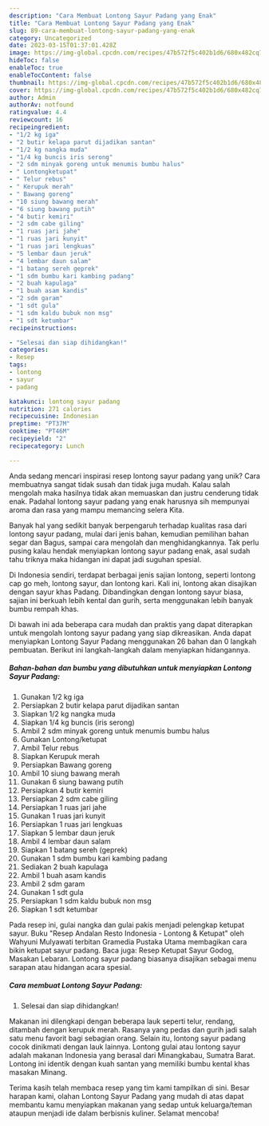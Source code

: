 ```yaml
---
description: "Cara Membuat Lontong Sayur Padang yang Enak"
title: "Cara Membuat Lontong Sayur Padang yang Enak"
slug: 89-cara-membuat-lontong-sayur-padang-yang-enak
category: Uncategorized
date: 2023-03-15T01:37:01.428Z
image: https://img-global.cpcdn.com/recipes/47b572f5c402b1d6/680x482cq70/lontong-sayur-padang-foto-resep-utama.jpg
hideToc: false
enableToc: true
enableTocContent: false
thumbnail: https://img-global.cpcdn.com/recipes/47b572f5c402b1d6/680x482cq70/lontong-sayur-padang-foto-resep-utama.jpg
cover: https://img-global.cpcdn.com/recipes/47b572f5c402b1d6/680x482cq70/lontong-sayur-padang-foto-resep-utama.jpg
author: Admin
authorAv: notfound
ratingvalue: 4.4
reviewcount: 16
recipeingredient:
- "1/2 kg iga"
- "2 butir kelapa parut dijadikan santan"
- "1/2 kg nangka muda"
- "1/4 kg buncis iris serong"
- "2 sdm minyak goreng untuk menumis bumbu halus"
- " Lontongketupat"
- " Telur rebus"
- " Kerupuk merah"
- " Bawang goreng"
- "10 siung bawang merah"
- "6 siung bawang putih"
- "4 butir kemiri"
- "2 sdm cabe giling"
- "1 ruas jari jahe"
- "1 ruas jari kunyit"
- "1 ruas jari lengkuas"
- "5 lembar daun jeruk"
- "4 lembar daun salam"
- "1 batang sereh geprek"
- "1 sdm bumbu kari kambing padang"
- "2 buah kapulaga"
- "1 buah asam kandis"
- "2 sdm garam"
- "1 sdt gula"
- "1 sdm kaldu bubuk non msg"
- "1 sdt ketumbar"
recipeinstructions:

- "Selesai dan siap dihidangkan!"
categories:
- Resep
tags:
- lontong
- sayur
- padang

katakunci: lontong sayur padang 
nutrition: 271 calories
recipecuisine: Indonesian
preptime: "PT37M"
cooktime: "PT46M"
recipeyield: "2"
recipecategory: Lunch

---
```





Anda sedang mencari inspirasi resep lontong sayur padang yang unik? Cara membuatnya sangat tidak susah dan tidak juga mudah. Kalau salah mengolah maka hasilnya tidak akan memuaskan dan justru cenderung tidak enak. Padahal lontong sayur padang yang enak harusnya sih mempunyai aroma dan rasa yang mampu memancing selera Kita.





Banyak hal yang sedikit banyak berpengaruh terhadap kualitas rasa dari lontong sayur padang, mulai dari jenis bahan, kemudian pemilihan bahan segar dan Bagus, sampai cara mengolah dan menghidangkannya. Tak perlu pusing kalau hendak menyiapkan lontong sayur padang enak,      asal sudah tahu triknya maka hidangan ini dapat jadi suguhan spesial.














Di Indonesia sendiri, terdapat berbagai jenis sajian lontong, seperti lontong cap go meh, lontong sayur, dan lontong kari. Kali ini, lontong akan disajikan dengan sayur khas Padang. Dibandingkan dengan lontong sayur biasa, sajian ini berkuah lebih kental dan gurih, serta menggunakan lebih banyak bumbu rempah khas.






Di bawah ini ada beberapa cara mudah dan praktis yang dapat diterapkan untuk mengolah lontong sayur padang yang siap dikreasikan. Anda dapat menyiapkan Lontong Sayur Padang menggunakan 26 bahan dan 0 langkah pembuatan. Berikut ini langkah-langkah dalam menyiapkan hidangannya.

<!--inarticleads1-->

##### Bahan-bahan dan bumbu yang dibutuhkan untuk menyiapkan Lontong Sayur Padang:

1. Gunakan 1/2 kg iga
1. Persiapkan 2 butir kelapa parut dijadikan santan
1. Siapkan 1/2 kg nangka muda
1. Siapkan 1/4 kg buncis (iris serong)
1. Ambil 2 sdm minyak goreng untuk menumis bumbu halus
1. Gunakan  Lontong/ketupat
1. Ambil  Telur rebus
1. Siapkan  Kerupuk merah
1. Persiapkan  Bawang goreng
1. Ambil 10 siung bawang merah
1. Gunakan 6 siung bawang putih
1. Persiapkan 4 butir kemiri
1. Persiapkan 2 sdm cabe giling
1. Persiapkan 1 ruas jari jahe
1. Gunakan 1 ruas jari kunyit
1. Persiapkan 1 ruas jari lengkuas
1. Siapkan 5 lembar daun jeruk
1. Ambil 4 lembar daun salam
1. Siapkan 1 batang sereh (geprek)
1. Gunakan 1 sdm bumbu kari kambing padang
1. Sediakan 2 buah kapulaga
1. Ambil 1 buah asam kandis
1. Ambil 2 sdm garam
1. Gunakan 1 sdt gula
1. Persiapkan 1 sdm kaldu bubuk non msg
1. Siapkan 1 sdt ketumbar


Pada resep ini, gulai nangka dan gulai pakis menjadi pelengkap ketupat sayur. Buku &#34;Resep Andalan Resto Indonesia - Lontong &amp; Ketupat&#34; oleh Wahyuni Mulyawati terbitan Gramedia Pustaka Utama membagikan cara bikin ketupat sayur padang. Baca juga: Resep Ketupat Sayur Godog, Masakan Lebaran. Lontong sayur padang biasanya disajikan sebagai menu sarapan atau hidangan acara spesial. 

<!--inarticleads2-->

##### Cara membuat Lontong Sayur Padang:


1. Selesai dan siap dihidangkan!

Makanan ini dilengkapi dengan beberapa lauk seperti telur, rendang, ditambah dengan kerupuk merah. Rasanya yang pedas dan gurih jadi salah satu menu favorit bagi sebagian orang. Selain itu, lontong sayur padang cocok dinikmati dengan lauk lainnya. Lontong gulai atau lontong sayur adalah makanan Indonesia yang berasal dari Minangkabau, Sumatra Barat. Lontong ini identik dengan kuah santan yang memiliki bumbu kental khas masakan Minang. 

Terima kasih telah membaca resep yang tim kami tampilkan di sini. Besar harapan kami, olahan Lontong Sayur Padang yang mudah di atas dapat membantu kamu menyiapkan makanan yang sedap untuk keluarga/teman ataupun menjadi ide dalam berbisnis kuliner. Selamat mencoba!
